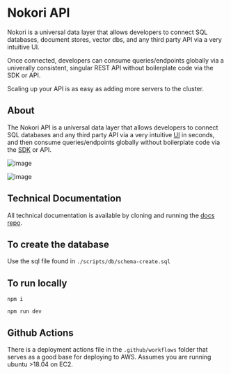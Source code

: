 # Nokori API

Nokori is a universal data layer that allows developers to connect SQL databases, document stores, vector dbs, and any third party API via a very intuitive UI.

Once connected, developers can consume queries/endpoints globally via a univerally consistent, singular REST API without boilerplate code via the SDK or API.

Scaling up your API is as easy as adding more servers to the cluster.

## About

The Nokori API is a universal data layer that allows developers to connect SQL databases and any third party API via a very intuitive [UI](https://github.com/getnokori/nokori-ui) in seconds, and then consume queries/endpoints globally without boilerplate code via the [SDK](https://www.npmjs.com/package/@nokori/js-sdk) or API.

![image](https://github.com/getnokori/api/assets/1544125/4c3b8d63-d2ab-4857-9f79-5ddabbe69c15)

![image](https://github.com/getnokori/api/assets/1544125/bc4ed21a-020d-41f5-a636-14a5a767dc3c)

## Technical Documentation

All technical documentation is available by cloning and running the [docs repo](https://github.com/getnokori/docs).

## To create the database

Use the sql file found in `./scripts/db/schema-create.sql`

## To run locally

`npm i`

`npm run dev`

## Github Actions

There is a deployment actions file in the `.github/workflows` folder that serves as a good base for deploying to AWS. Assumes you are running ubuntu >18.04 on EC2.
